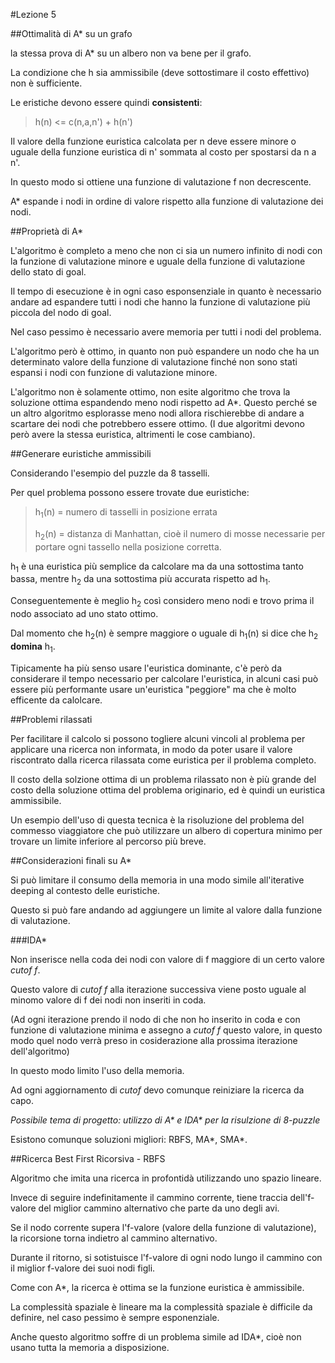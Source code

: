 #Lezione 5

##Ottimalità di A* su un grafo

la stessa prova di A* su un albero non va bene per il grafo.

La condizione che h sia ammissibile (deve sottostimare il costo effettivo) non è sufficiente.

Le eristiche devono essere quindi **consistenti**:

> h(n) <= c(n,a,n') + h(n')

Il valore della funzione euristica calcolata per n deve essere minore o uguale della funzione euristica di n' sommata al costo per spostarsi da n a n'.

In questo modo si ottiene una funzione di valutazione f non decrescente.

A* espande i nodi in ordine di valore rispetto alla funzione di valutazione dei nodi.

##Proprietà di A*

L'algoritmo è completo a meno che non ci sia un numero infinito di nodi con la funzione di valutazione minore e uguale della funzione di valutazione dello stato di goal.

Il tempo di esecuzione è in ogni caso esponsenziale in quanto è necessario andare ad espandere tutti i nodi che hanno la funzione di valutazione più piccola del nodo di goal.

Nel caso pessimo è necessario avere memoria per tutti i nodi del problema.

L'algoritmo però è ottimo, in quanto non può espandere un nodo che ha un determinato valore della funzione di valutazione finché non sono stati espansi i nodi con funzione di valutazione minore.

L'algoritmo non è solamente ottimo, non esite algoritmo che trova la soluzione ottima espandendo meno nodi rispetto ad A*.
Questo perché se un altro algoritmo esplorasse meno nodi allora rischierebbe di andare a scartare dei nodi che potrebbero essere ottimo. (I due algoritmi devono però avere la stessa euristica, altrimenti le cose cambiano).

##Generare euristiche ammissibili

Considerando l'esempio del puzzle da 8 tasselli.

Per quel problema possono essere trovate due euristiche:

>h<sub>1</sub>(n) = numero di tasselli in posizione errata
>
>h<sub>2</sub>(n) = distanza di Manhattan, cioè il numero di mosse necessarie per portare ogni tassello nella posizione corretta.

h<sub>1</sub> è una euristica più semplice da calcolare ma da una sottostima tanto bassa, mentre h<sub>2</sub> da una sottostima più accurata rispetto ad h<sub>1</sub>.

Conseguentemente è meglio h<sub>2</sub> così considero meno nodi e trovo prima il nodo associato ad uno stato ottimo.

Dal momento che h<sub>2</sub>(n) è sempre maggiore o uguale di h<sub>1</sub>(n) si dice che h<sub>2</sub> __domina__ h<sub>1</sub>.

Tipicamente ha più senso usare l'euristica dominante, c'è però da considerare il tempo necessario per calcolare l'euristica, in alcuni casi può essere più performante usare un'euristica "peggiore" ma che è molto efficente da calolcare.

##Problemi rilassati

Per facilitare il calcolo si possono togliere alcuni vincoli al problema per applicare una ricerca non informata, in modo da poter usare il valore riscontrato dalla ricerca rilassata come euristica per il problema completo.

Il costo della solzione ottima di un problema rilassato non è più grande del costo della soluzione ottima del problema originario, ed è quindi un euristica ammissibile.

Un esempio dell'uso di questa tecnica è la risoluzione del problema del commesso viaggiatore che può utilizzare un albero di copertura minimo per trovare un limite inferiore al percorso più breve.

##Considerazioni finali su A*

Si può limitare il consumo della memoria in una modo simile all'iterative deeping al contesto delle euristiche.

Questo si può fare andando ad aggiungere un limite al valore dalla funzione di valutazione.

###IDA*

Non inserisce nella coda dei nodi con valore di f maggiore di un certo valore _cutof f_.

Questo valore di _cutof f_ alla iterazione successiva viene posto uguale al minomo valore di f dei nodi non inseriti in coda.

(Ad ogni iterazione prendo il nodo di che non ho inserito in coda e con funzione di valutazione minima e assegno a _cutof f_ questo valore, in questo modo quel nodo verrà preso in cosiderazione alla prossima iterazione dell'algoritmo)

In questo modo limito l'uso della memoria.

Ad ogni aggiornamento di _cutof_ devo comunque reiniziare la ricerca da capo.

_Possibile tema di progetto: utilizzo di A\* e IDA\* per la risulzione di 8-puzzle_

Esistono comunque soluzioni migliori: RBFS, MA\*, SMA\*.

##Ricerca Best First Ricorsiva - RBFS

Algoritmo che imita una ricerca in profontidà utilizzando uno spazio lineare.

Invece di seguire indefinitamente il cammino corrente, tiene traccia dell'f-valore del miglior cammino alternativo che parte da uno degli avi.

Se il nodo corrente supera l'f-valore (valore della funzione di valutazione), la ricorsione torna indietro al cammino alternativo.

Durante il ritorno, si sotistuisce l'f-valore di ogni nodo lungo il cammino con il miglior f-valore dei suoi nodi figli.

Come con A*, la ricerca è ottima se la funzione euristica è ammissibile.

La complessità spaziale è lineare ma la complessità spaziale è difficile da definire, nel caso pessimo è sempre esponenziale.

Anche questo algoritmo soffre di un problema simile ad IDA*, cioè non usano tutta la memoria a disposizione.